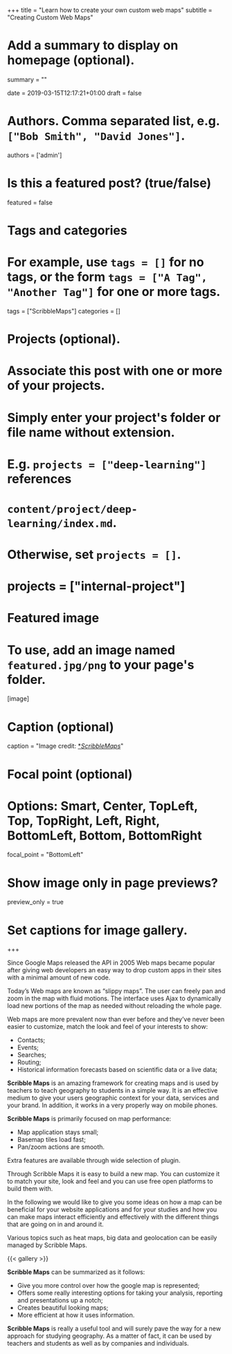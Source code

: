 +++
title = "Learn how to create your own custom web maps"
subtitle = "Creating Custom Web Maps"

# Add a summary to display on homepage (optional).
summary = ""

date = 2019-03-15T12:17:21+01:00
draft = false

# Authors. Comma separated list, e.g. `["Bob Smith", "David Jones"]`.
authors = ['admin']

# Is this a featured post? (true/false)
featured = false

# Tags and categories
# For example, use `tags = []` for no tags, or the form `tags = ["A Tag", "Another Tag"]` for one or more tags.
tags = ["ScribbleMaps"]
categories = []

# Projects (optional).
#   Associate this post with one or more of your projects.
#   Simply enter your project's folder or file name without extension.
#   E.g. `projects = ["deep-learning"]` references
#   `content/project/deep-learning/index.md`.
#   Otherwise, set `projects = []`.
# projects = ["internal-project"]

# Featured image
# To use, add an image named `featured.jpg/png` to your page's folder.
[image]
  # Caption (optional)
  caption = "Image credit: [**ScribbleMaps*](https://www.scribblemaps.com/)"

  # Focal point (optional)
  # Options: Smart, Center, TopLeft, Top, TopRight, Left, Right, BottomLeft, Bottom, BottomRight
  focal_point = "BottomLeft"

  # Show image only in page previews?
  preview_only = true

  # Set captions for image gallery.


+++

Since Google Maps released the API in 2005 Web maps became popular after giving web developers an easy way to drop custom apps in their sites with a minimal amount of new code.

Today’s Web maps are known as “slippy maps”. The user can freely pan and zoom in the map with fluid motions. The interface uses Ajax to dynamically load new portions of the map as needed without reloading the whole page.

Web maps are more prevalent now than ever before and they’ve never been easier to customize, match the look and feel of your interests to show:

* Contacts;
* Events;
* Searches;
* Routing;
* Historical information forecasts based on scientific data or a live data;

**Scribble Maps** is an amazing framework for creating maps and is used by teachers to teach geography to students in a simple way. It is an effective medium to give your users geographic context for your data, services and your brand.
In addition, it works in a very properly way on mobile phones.

**Scribble Maps**  is primarily focused on map performance:

* Map application stays small;
* Basemap tiles load fast;
* Pan/zoom actions are smooth.

Extra features are available through wide selection of plugin.

Through Scribble Maps it is easy to build a new map. You can customize it to match your site, look and feel and you can use free open platforms to build them with.

In the following we would like to give you some ideas on how a map can be beneficial for your website applications and for your studies and how you can make maps interact efficiently and effectively with the different things that are going on in and around it.

Various topics such as heat maps, big data and geolocation can be easily managed by Scribble Maps.

{{< gallery >}}


**Scribble Maps**  can be summarized as it follows:

* Give you more control over how the google map is represented;
* Offers some really interesting options for taking your analysis, reporting and presentations up a notch;
* Creates beautiful looking maps;
* More efficient at how it uses information.

**Scribble Maps**  is really a useful tool and will surely pave the way for a new approach for studying geography. As a matter of fact, it can be used by teachers and students as well as by companies and individuals. 
